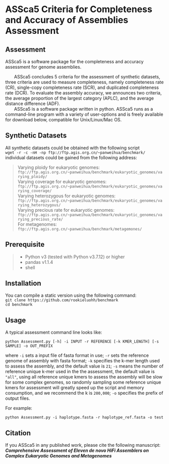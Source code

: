 # ASSca5 Criteria for Completeness and Accuracy of Assemblies Assessment
## Assessment
ASSca5 is a software package for the completeness and accuracy assessment for genome assemblies.  

&ensp;&ensp;&ensp;&ensp;ASSca5 concludes 5 criteria for the assessment of synthetic datasets, three criteria are used to measure completeness, namely completeness rate (CR), single-copy completeness rate (SCR), and duplicated completeness rate (DCR). To evaluate the assembly accuracy, we announces two criteria, the average proportion of the largest category (APLC), and the average distance difference (ADF).   
&ensp;&ensp;&ensp;&ensp;ASSca5 is a software package written in python. ASSca5 runs as a command-line program with a variety of user-options and is freely available for download below, compatible for Unix/Linux/Mac OS.  

## Synthetic Datasets
All synthetic datasets could be obtained with the following script  
``` wget -r -c -nH -np ftp://ftp.agis.org.cn/~panweihua/benchmark/ ```  
individual datasets could be gained from the following address:  
> Varying ploidy for eukaryotic genomes:  
``` ftp://ftp.agis.org.cn/~panweihua/benchmark/eukaryotic_genomes/varying_ploidy/ ```  
Varying coverage for eukaryotic genomes:  
``` ftp://ftp.agis.org.cn/~panweihua/benchmark/eukaryotic_genomes/varying_coverage/ ```  
Varying heterozygous for eukaryotic genomes:  
``` ftp://ftp.agis.org.cn/~panweihua/benchmark/eukaryotic_genomes/varying_heterozygous/ ```  
Varying precious rate for eukaryotic genomes:  
``` ftp://ftp.agis.org.cn/~panweihua/benchmark/eukaryotic_genomes/varying_precious_rate/ ```  
For metagenomes:  
``` ftp://ftp.agis.org.cn/~panweihua/benchmark/metagemones/ ```  

## Prerequisite
> * Python v3 (tested with Python v3.7.12) or higher
> * pandas v1.1.4
> * shell

## Installation
You can compile a static version using the following command:  
``` git clone https://github.com/rookieluohh/benchmark ```  
``` cd benchmark ``` 

## Usage
A typical assessment command line looks like:  

    python Assessment.py [-h] -i INPUT -r REFERENCE [-k KMER_LENGTH] [-s SAMPLE] -o OUT_PREFIX  

where `-i` sets a input file of fasta format in use; `-r` sets the reference genome of assembly with fasta format; `-k` specifies the k-mer length used to assess the assembly, and the default value is `21`; `-s` means the number of reference unique k-mer used in the the assessment, the default value is `"all"`, using all reference unique kmers to assess the assembly will be slow for some complex genomes, so randomly sampling some reference unique kmers for assessment will greatly speed up the script and memory consumption, and we recommend the k is `200,000`; `-o` specifies the prefix of output files. 

For example:  

    python Assessment.py -i haplotype.fasta -r haplotype_ref.fasta -o test 

## Citation
If you ASSca5 in any published work, please cite the following manuscript:  
***Comprehensive Assessment of Eleven de novo HiFi Assemblers on Complex Eukaryotic Genomes and Metagenomes***

